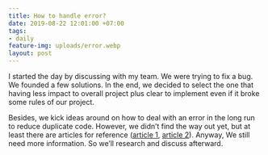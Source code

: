 ```yaml
---
title: How to handle error?
date: 2019-08-22 12:01:00 +07:00
tags:
- daily
feature-img: uploads/error.webp
layout: post
---
```

I started the day by discussing with my team. We were trying to fix a bug. We founded a few solutions. In the end, we decided to select the one that having less impact to overall project plus clear to implement even if it broke some rules of our project. 

Besides, we kick ideas around on how to deal with an error in the long run to reduce duplicate code. However, we didn’t find the way out yet, but at least there are articles for reference ([article 1](https://www.ackee.cz/blog/en/exception-and-error-handling/), [article 2](https://smedialink.com/development/flexible-way-for-error-handling-in-android/)). Anyway, We still need more information. So we’ll research and discuss afterward.
